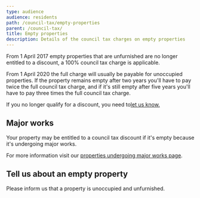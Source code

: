 ```yaml
---
type: audience
audience: residents
path: /council-tax/empty-properties
parent: /council-tax/
title: Empty properties
description: Details of the council tax charges on empty properties
---
```

From 1 April 2017 empty properties that are unfurnished are no longer entitled to a discount, a 100% council tax charge is applicable.

From 1 April 2020 the full charge will usually be payable for unoccupied properties. If the property remains empty after two years you'll have to pay twice the full council tax charge, and if it's still empty after five years you'll have to pay three times the full council tax charge.

If you no longer qualify for a discount, you need to[let us know.](https://www.bristol.gov.uk/council-tax/council-tax-general-enquiry)

## Major works

Your property may be entitled to a council tax discount if it's empty because it's undergoing major works.

For more information visit our [properties undergoing major works page](https://www.bristol.gov.uk/c/portal/layout?p_l_id=20936).

## Tell us about an empty property

Please inform us that a property is unoccupied and unfurnished.